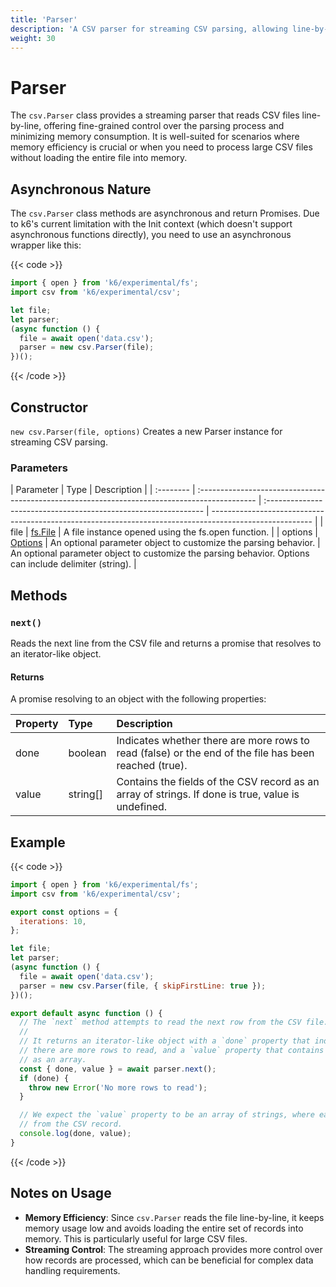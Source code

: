```yaml
---
title: 'Parser'
description: 'A CSV parser for streaming CSV parsing, allowing line-by-line reading with minimal memory consumption.'
weight: 30
---
```


# Parser

The `csv.Parser` class provides a streaming parser that reads CSV files line-by-line, offering fine-grained control over the parsing process and minimizing memory consumption.
It is well-suited for scenarios where memory efficiency is crucial or when you need to process large CSV files without loading the entire file into memory.

## Asynchronous Nature

The `csv.Parser` class methods are asynchronous and return Promises.
Due to k6's current limitation with the Init context (which doesn't support asynchronous functions directly), you need to use an asynchronous wrapper like this:

{{< code >}}

```javascript
import { open } from 'k6/experimental/fs';
import csv from 'k6/experimental/csv';

let file;
let parser;
(async function () {
  file = await open('data.csv');
  parser = new csv.Parser(file);
})();
```

{{< /code >}}

## Constructor

`new csv.Parser(file, options)` Creates a new Parser instance for streaming CSV parsing.

### Parameters

| Parameter | Type                                                                                          | Description                                                     |
| :-------- | :-------------------------------------------------------------------------------------------- | :-------------------------------------------------------------- | ------------------------------------------------------------------------------------------------------- |
| file      | [fs.File](https://grafana.com/docs/k6/<K6_VERSION>/javascript-api/k6-experimental/fs/file)    | A file instance opened using the fs.open function.              |
| options   | [Options](https://grafana.com/docs/k6/<K6_VERSION>/javascript-api/k6-experimental/fs/options) | An optional parameter object to customize the parsing behavior. | An optional parameter object to customize the parsing behavior. Options can include delimiter (string). |

## Methods

### `next()`

Reads the next line from the CSV file and returns a promise that resolves to an iterator-like object.

#### Returns

A promise resolving to an object with the following properties:

| Property | Type     | Description                                                                                           |
| :------- | :------- | :---------------------------------------------------------------------------------------------------- |
| done     | boolean  | Indicates whether there are more rows to read (false) or the end of the file has been reached (true). |
| value    | string[] | Contains the fields of the CSV record as an array of strings. If done is true, value is undefined.    |

## Example

{{< code >}}

```javascript
import { open } from 'k6/experimental/fs';
import csv from 'k6/experimental/csv';

export const options = {
  iterations: 10,
};

let file;
let parser;
(async function () {
  file = await open('data.csv');
  parser = new csv.Parser(file, { skipFirstLine: true });
})();

export default async function () {
  // The `next` method attempts to read the next row from the CSV file.
  //
  // It returns an iterator-like object with a `done` property that indicates whether
  // there are more rows to read, and a `value` property that contains the row fields
  // as an array.
  const { done, value } = await parser.next();
  if (done) {
    throw new Error('No more rows to read');
  }

  // We expect the `value` property to be an array of strings, where each string is a field
  // from the CSV record.
  console.log(done, value);
}
```

{{< /code >}}

## Notes on Usage

- **Memory Efficiency**: Since `csv.Parser` reads the file line-by-line, it keeps memory usage low and avoids loading the entire set of records into memory. This is particularly useful for large CSV files.
- **Streaming Control**: The streaming approach provides more control over how records are processed, which can be beneficial for complex data handling requirements.

